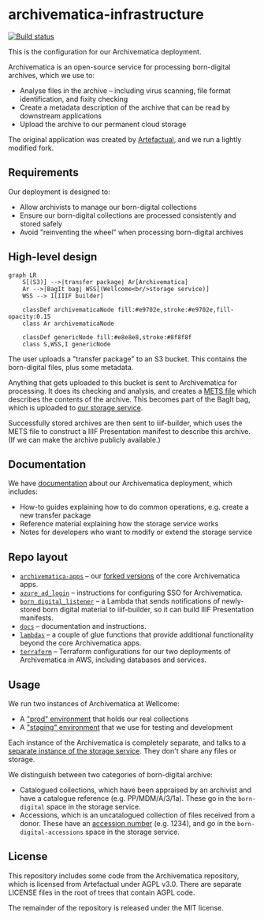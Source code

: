 # archivematica-infrastructure

[![Build status](https://badge.buildkite.com/110c72015ef5319e8fbec009b7f3e477ccc7ccab1a732e5194.svg)](https://buildkite.com/wellcomecollection/archivematica-infrastructure)

This is the configuration for our Archivematica deployment.

Archivematica is an open-source service for processing born-digital archives, which we use to:

*   Analyse files in the archive – including virus scanning, file format identification, and fixity checking
*   Create a metadata description of the archive that can be read by downstream applications
*   Upload the archive to our permanent cloud storage

The original application was created by [Artefactual], and we run a lightly modified fork.

[Artefactual]: https://www.artefactual.com/



## Requirements

Our deployment is designed to:

*   Allow archivists to manage our born-digital collections
*   Ensure our born-digital collections are processed consistently and stored safely
*   Avoid "reinventing the wheel" when processing born-digital archives



## High-level design

```mermaid
graph LR
    S[(S3)] -->|transfer package| Ar[Archivematica]
    Ar -->|BagIt bag| WSS[(Wellcome<br/>storage service)]
    WSS --> I[IIIF builder]

    classDef archivematicaNode fill:#e9702e,stroke:#e9702e,fill-opacity:0.15
    class Ar archivematicaNode

    classDef genericNode fill:#e8e8e8,stroke:#8f8f8f
    class S,WSS,I genericNode
```

The user uploads a "transfer package" to an S3 bucket.
This contains the born-digital files, plus some metadata.

Anything that gets uploaded to this bucket is sent to Archivematica for processing.
It does its checking and analysis, and creates a [METS file] which describes the contents of the archive.
This becomes part of the BagIt bag, which is uploaded to [our storage service].

Successfully stored archives are then sent to iiif-builder, which uses the METS file to construct a IIIF Presentation manifest to describe this archive.
(If we can make the archive publicly available.)

[our storage service]: https://github.com/wellcomecollection/storage-service
[METS file]: https://en.wikipedia.org/wiki/Metadata_Encoding_and_Transmission_Standard



## Documentation

We have [documentation](./docs) about our Archivematica deployment, which includes:

*   How-to guides explaining how to do common operations, e.g. create a new transfer package
*   Reference material explaining how the storage service works
*   Notes for developers who want to modify or extend the storage service



## Repo layout

*   [`archivematica-apps`](./archivematica-apps) – our [forked versions](./docs/developers/archivematica-forks.md) of the core Archivematica apps.
*   [`azure_ad_login`](./azure_ad_login) – instructions for configuring SSO for Archivematica.
*   [`born_digital_listener`](./born_digital_listener) – a Lambda that sends notifications of newly-stored born digital material to iiif-builder, so it can build IIIF Presentation manifests.
*   [`docs`](./docs) – documentation and instructions.
*   [`lambdas`](./lambdas) – a couple of glue functions that provide additional functionality beyond the core Archivematica apps.
*   [`terraform`](./terraform) – Terraform configurations for our two deployments of Archivematica in AWS, including databases and services.



## Usage

We run two instances of Archivematica at Wellcome:

*   A ["prod" environment][prod] that holds our real collections
*   A ["staging" environment][staging] that we use for testing and development

Each instance of the Archivematica is completely separate, and talks to a [separate instance of the storage service][storage_environments].
They don't share any files or storage.

We distinguish between two categories of born-digital archive:

*   Catalogued collections, which have been appraised by an archivist and have a catalogue reference (e.g. PP/MDM/A/3/1a).
    These go in the `born-digital` space in the storage service.
*   Accessions, which is an uncatalogued collection of files received from a donor.
    These have an [accession number][accno] (e.g. 1234), and go in the `born-digital-accessions` space in the storage service.

[prod]: https://en.wikipedia.org/wiki/Deployment_environment#Production
[staging]: https://en.wikipedia.org/wiki/Deployment_environment#Staging
[storage_environments]: https://github.com/wellcomecollection/storage-service#usage
[accno]: https://en.wikipedia.org/wiki/Accession_number_(cultural_property)



## License

This repository includes some code from the Archivematica repository, which is licensed from Artefactual under AGPL v3.0.
There are separate LICENSE files in the root of trees that contain AGPL code.

The remainder of the repository is released under the MIT license.
